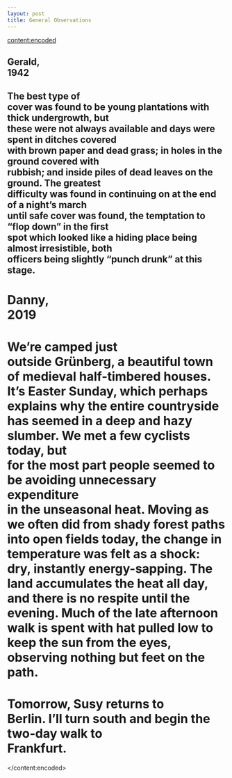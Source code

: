 ```yaml
---
layout: post
title: General Observations
---
```

<content:encoded><h2 style="white-space:pre-wrap;"><strong>Gerald, 1942</strong></h2><h2 style="white-space:pre-wrap;">The best type of cover was found to be young plantations with thick undergrowth, but these were not always available and days were spent in ditches covered with brown paper and dead grass; in holes in the ground covered with rubbish; and inside piles of dead leaves on the ground. The greatest difficulty was found in continuing on at the end of a night’s march until safe cover was found, the temptation to “flop down” in the first spot which looked like a hiding place being almost irresistible, both officers being slightly “punch drunk” at this stage.</h2><h1 style="white-space:pre-wrap;"><strong>Danny, 2019</strong></h1><h1 style="white-space:pre-wrap;">We’re camped just outside Grünberg, a beautiful town of medieval half-timbered houses. It’s Easter Sunday, which perhaps explains why the entire countryside has seemed in a deep and hazy slumber. We met a few cyclists today, but for the most part people seemed to be avoiding unnecessary expenditure in the unseasonal heat. Moving as we often did from shady forest paths into open fields today, the change in temperature was felt as a shock: dry, instantly energy-sapping. The land accumulates the heat all day, and there is no respite until the evening. Much of the late afternoon walk is spent with hat pulled low to keep the sun from the eyes, observing nothing but feet on the path.&nbsp;</h1><h1 style="white-space:pre-wrap;">Tomorrow, Susy returns to Berlin. I’ll turn south and begin the two-day walk to Frankfurt.&nbsp;</h1></content:encoded>